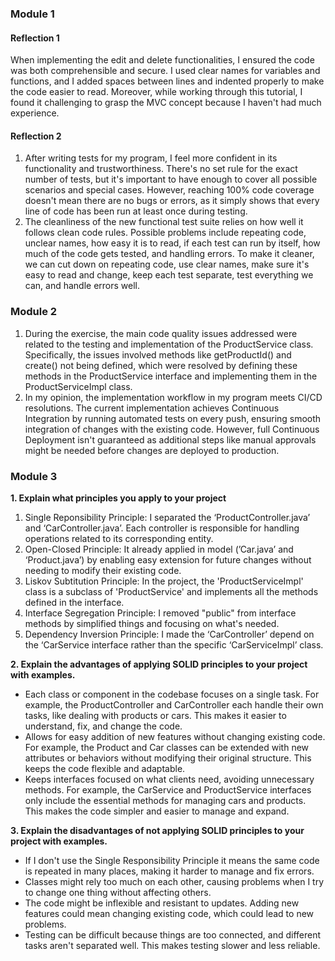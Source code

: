 

### Module 1
#### Reflection 1

When implementing the edit and delete functionalities, I ensured the code was both comprehensible and secure. I used clear names for variables and functions, and I added spaces between lines and indented properly to make the code easier to read. Moreover, while working through this tutorial, I found it challenging to grasp the MVC concept because I haven't had much experience. 

#### Reflection 2

1. After writing tests for my program, I feel more confident in its functionality and trustworthiness. There's no set rule for the exact number of tests, but it's important to have enough to cover all possible scenarios and special cases. However, reaching 100% code coverage doesn't mean there are no bugs or errors, as it simply shows that every line of code has been run at least once during testing.
2. The cleanliness of the new functional test suite relies on how well it follows clean code rules. Possible problems include repeating code, unclear names, how easy it is to read, if each test can run by itself, how much of the code gets tested, and handling errors. To make it cleaner, we can cut down on repeating code, use clear names, make sure it's easy to read and change, keep each test separate, test everything we can, and handle errors well.

### Module 2

1. During the exercise, the main code quality issues addressed were related to the testing and implementation of the ProductService class. Specifically, the issues involved methods like getProductId() and create() not being defined, which were resolved by defining these methods in the ProductService interface and implementing them in the ProductServiceImpl class.
2. In my opinion, the implementation workflow in my program meets CI/CD resolutions. The current implementation achieves Continuous Integration by running automated tests on every push, ensuring smooth integration of changes with the existing code. However, full Continuous Deployment isn't guaranteed as additional steps like manual approvals might be needed before changes are deployed to production.

### Module 3

**1. Explain what principles you apply to your project**
1. Single Reponsibility Principle: I separated the ‘ProductController.java’ and ‘CarController.java’. Each controller is responsible for handling operations related to its corresponding entity.
2. Open-Closed Principle: It already applied in model (’Car.java’ and ‘Product.java’) by enabling easy extension for future changes without needing to modify their existing code.
3. Liskov Subtitution Principle: In the project, the 'ProductServiceImpl' class is a subclass of 'ProductService' and implements all the methods defined in the interface.
4. Interface Segregation Principle: I removed "public" from interface methods by simplified things and focusing on what's needed.
5. Dependency Inversion Principle: I made the ‘CarController’ depend on the ‘CarService interface rather than the specific ‘CarServiceImpl’ class.

**2. Explain the advantages of applying SOLID principles to your project with examples.**
- Each class or component in the codebase focuses on a single task. For example, the ProductController and CarController each handle their own tasks, like dealing with products or cars. This makes it easier to understand, fix, and change the code.
- Allows for easy addition of new features without changing existing code. For example, the Product and Car classes can be extended with new attributes or behaviors without modifying their original structure. This keeps the code flexible and adaptable.
- Keeps interfaces focused on what clients need, avoiding unnecessary methods. For example, the CarService and ProductService interfaces only include the essential methods for managing cars and products. This makes the code simpler and easier to manage and expand.

**3. Explain the disadvantages of not applying SOLID principles to your project with examples.**
- If I don't use the Single Responsibility Principle it means the same code is repeated in many places, making it harder to manage and fix errors.
- Classes might rely too much on each other, causing problems when I try to change one thing without affecting others.
- The code might be inflexible and resistant to updates. Adding new features could mean changing existing code, which could lead to new problems.
- Testing can be difficult because things are too connected, and different tasks aren't separated well. This makes testing slower and less reliable.